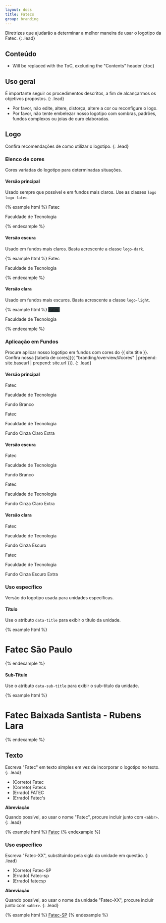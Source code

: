 ```yaml
---
layout: docs
title: Fatecs
group: branding
---
```


Diretrizes que ajudarão a determinar a melhor maneira de usar o logotipo da Fatec.
{: .lead}

## Conteúdo

* Will be replaced with the ToC, excluding the "Contents" header
{:toc}

## Uso geral

É importante seguir os procedimentos descritos, a fim de alcançarmos os objetivos propostos.
{: .lead}

- Por favor, não edite, altere, distorça, altere a cor ou reconfigure o logo.
- Por favor, não tente embelezar nosso logotipo com sombras, padrões, fundos complexos ou joias de ouro elaboradas.

## Logo

Confira recomendações de como utilizar o logotipo.
{: .lead}

### Elenco de cores

Cores variadas do logotipo para determinadas situações.

#### Versão principal

Usado sempre que possível e em fundos mais claros. Use as classes `logo logo-fatec`.

{% example html %}
<span class="logo logo-fatec">
  <span class="sr-only">Fatec</span>
  <p>Faculdade de Tecnologia</p>
</span>
{% endexample %}

#### Versão escura

Usado em fundos mais claros. Basta acrescente a classe `logo-dark`.

{% example html %}
<span class="logo logo-fatec logo-dark">
  <span class="sr-only">Fatec</span>
  <p>Faculdade de Tecnologia</p>
</span>
{% endexample %}

#### Versão clara

Usado em fundos mais escuros. Basta acrescente a classe `logo-light`.

{% example html %}
<span class="logo logo-fatec logo-light" style="background-color: #283337">
  <span class="sr-only">Fatec</span>
  <p>Faculdade de Tecnologia</p>
</span>
{% endexample %}

### Aplicação em Fundos

Procure aplicar nosso logotipo em fundos com cores do {{ site.title }}. Confira nossa [tabela de cores]({{ "branding/overview/#cores" | prepend: site.baseurl | prepend: site.url }}).
{: .lead}

#### Versão principal

<div class="row">
    <div class="col-sm-6 text-center">
        <div class="thumbnail palette-branco-bg">
            <span class="logo logo-fatec">
              <span class="sr-only">Fatec</span>
              <p>Faculdade de Tecnologia</p>
            </span>
        </div>
        <p>Fundo Branco</p>
    </div>
    <div class="col-sm-6 text-center">
        <div class="thumbnail palette-cinza-claro-extra-bg">
            <span class="logo logo-fatec">
              <span class="sr-only">Fatec</span>
              <p>Faculdade de Tecnologia</p>
            </span>
        </div>
        <p>Fundo Cinza Claro Extra</p>
    </div>
</div>

#### Versão escura

<div class="row">
    <div class="col-sm-6 text-center">
        <div class="thumbnail palette-branco-bg">
            <span class="logo logo-fatec logo-dark">
              <span class="sr-only">Fatec</span>
              <p>Faculdade de Tecnologia</p>
            </span>
        </div>
        <p>Fundo Branco</p>
    </div>
    <div class="col-sm-6 text-center">
        <div class="thumbnail palette-cinza-claro-extra-bg">
            <span class="logo logo-fatec logo-dark">
              <span class="sr-only">Fatec</span>
              <p>Faculdade de Tecnologia</p>
            </span>
        </div>
        <p>Fundo Cinza Claro Extra</p>
    </div>
</div>

#### Versão clara

<div class="row">
    <div class="col-sm-6 text-center">
        <div class="thumbnail palette-cinza-escuro-bg">
            <span class="logo logo-fatec logo-light">
              <span class="sr-only">Fatec</span>
              <p>Faculdade de Tecnologia</p>
            </span>
        </div>
        <p>Fundo Cinza Escuro</p>
    </div>
    <div class="col-sm-6 text-center">
        <div class="thumbnail palette-cinza-escuro-extra-bg">
            <span class="logo logo-fatec logo-light">
              <span class="sr-only">Fatec</span>
              <p>Faculdade de Tecnologia</p>
            </span>
        </div>
        <p>Fundo Cinza Escuro Extra</p>
    </div>
</div>

### Uso específico

Versão do logotipo usada para unidades específicas.

#### Título

Use o atributo `data-title` para exibir o título da unidade.

{% example html %}
<span class="logo logo-fatec" data-title="São Paulo">
  <!-- Para leitores de telas -->
  <h1 class="sr-only">Fatec São Paulo</h1>
</span>
{% endexample %}

#### Sub-Título

Use o atributo `data-sub-title` para exibir o sub-título da unidade.

{% example html %}
<span class="logo logo-fatec" data-title="Baixada Santista" data-sub-title="Rubens Lara">
  <!-- Para leitores de telas -->
  <h1 class="sr-only">Fatec Baixada Santista - Rubens Lara</h1>
</span>
{% endexample %}

## Texto

Escreva "Fatec" em texto simples em vez de incorporar o logotipo no texto.
{: .lead}

<ul class="list-group">
    <li class="list-group-item">
        <span class="label label-success"><span class="glyphicon glyphicon-ok" aria-hidden="true"></span></span>
        <span class="sr-only">(Correto)</span> Fatec
    </li>
    <li class="list-group-item">
        <span class="label label-success"><span class="glyphicon glyphicon-ok" aria-hidden="true"></span></span>
        <span class="sr-only">(Correto)</span> Fatecs
    </li>
    <li class="list-group-item">
        <span class="label label-danger"><span class="glyphicon glyphicon-remove" aria-hidden="true"></span></span>
        <span class="sr-only">(Errado)</span> FATEC
    </li>
    <li class="list-group-item">
        <span class="label label-danger"><span class="glyphicon glyphicon-remove" aria-hidden="true"></span></span>
        <span class="sr-only">(Errado)</span> Fatec's
    </li>
</ul>

**Abreviação**

Quando possível, ao usar o nome "Fatec", procure incluir junto com `<abbr>`.
{: .lead}

{% example html %}
<abbr title="Faculdade de Tecnologia">Fatec</abbr>
{% endexample %}

### Uso específico

Escreva "Fatec-XX", substituindo pela sigla da unidade em questão.
{: .lead}

<ul class="list-group">
    <li class="list-group-item">
        <span class="label label-success"><span class="glyphicon glyphicon-ok" aria-hidden="true"></span></span>
        <span class="sr-only">(Correto)</span> Fatec-SP
    </li>
    <li class="list-group-item">
        <span class="label label-danger"><span class="glyphicon glyphicon-remove" aria-hidden="true"></span></span>
        <span class="sr-only">(Errado)</span> Fatec-sp
    </li>
    <li class="list-group-item">
        <span class="label label-danger"><span class="glyphicon glyphicon-remove" aria-hidden="true"></span></span>
        <span class="sr-only">(Errado)</span> fatecsp
    </li>
</ul>

**Abreviação**

Quando possível, ao usar o nome da unidade "Fatec-XX", procure incluir junto com `<abbr>`.
{: .lead}

{% example html %}
<abbr title="Faculdade de Tecnologia de São Paulo">Fatec-SP</abbr>
{% endexample %}

